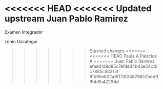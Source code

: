 <<<<<<< HEAD
<<<<<<< Updated upstream
Juan Pablo Ramirez
=======
Examen Integrador

Lenin Uzcategui
>>>>>>> Stashed changes
=======
<<<<<<< HEAD
Paula A Palacios A
=======
Juan Pablo Ramirez
>>>>>>> efaed1d9d85c7efded4bd3e34c10c7885c93215f
>>>>>>> 8fd95e622a9f173f24879852bee1f6bb8b42294d
